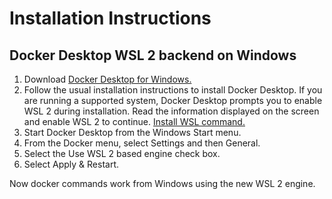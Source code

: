 # Installation Instructions

## Docker Desktop WSL 2 backend on Windows

1. Download <a href="https://desktop.docker.com/win/main/amd64/Docker%20Desktop%20Installer.exe?_gl=1*fclmnk*_ga*OTkwODUyOTg2LjE2ODYyMzk1ODI.*_ga_XJWPQMJYHQ*MTY4NjI1OTYwNi4yLjEuMTY4NjI1OTYwNy41OS4wLjA.">Docker Desktop for Windows.</a>
2. Follow the usual installation instructions to install Docker Desktop. If you are running a supported system, Docker Desktop prompts you to enable WSL 2 during installation. Read the information displayed on the screen and enable WSL 2 to continue. <a href="https://docs.docker.com/desktop/windows/wsl/">Install WSL command.</a>
3. Start Docker Desktop from the Windows Start menu.
4. From the Docker menu, select Settings and then General.
5. Select the Use WSL 2 based engine check box.
6. Select Apply & Restart.

Now docker commands work from Windows using the new WSL 2 engine.

## 
